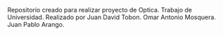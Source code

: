 Repositorio creado para realizar proyecto de Optica. Trabajo de Universidad. Realizado por Juan David Tobon. Omar Antonio Mosquera. Juan Pablo Arango.
